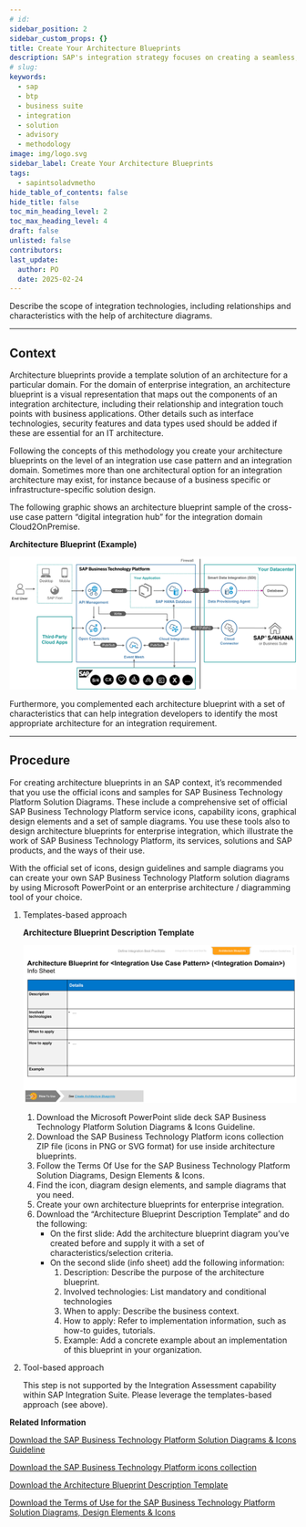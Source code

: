 ```yaml
---
# id: 
sidebar_position: 2
sidebar_custom_props: {}
title: Create Your Architecture Blueprints
description: SAP's integration strategy focuses on creating a seamless, intelligent suite of business applications by integrating end-to-end processes across SAP, partner, and third-party solutions, aiming to accelerate innovation and deliver significant business value. A key component of this strategy is the SAP Integration Solution Advisory Methodology, which provides a comprehensive framework for defining, documenting, and executing enterprise integration strategies, covering both technical and organizational aspects, and can be adapted to various integration technologies and organizational needs.
# slug: 
keywords:
  - sap
  - btp
  - business suite
  - integration
  - solution
  - advisory
  - methodology
image: img/logo.svg
sidebar_label: Create Your Architecture Blueprints
tags:
  - sapintsoladvmetho
hide_table_of_contents: false
hide_title: false
toc_min_heading_level: 2
toc_max_heading_level: 4
draft: false
unlisted: false
contributors:
last_update:
  author: PO
  date: 2025-02-24
---
```


<!-- loioc6bac952bb464f97b6cece3eec9cfd5f -->

Describe the scope of integration technologies, including relationships and characteristics with the help of architecture diagrams.

***

<a name="loioc6bac952bb464f97b6cece3eec9cfd5f__section_b5s_spq_swb"/>

## Context

Architecture blueprints provide a template solution of an architecture for a particular domain. For the domain of enterprise integration, an architecture blueprint is a visual representation that maps out the components of an integration architecture, including their relationship and integration touch points with business applications. Other details such as interface technologies, security features and data types used should be added if these are essential for an IT architecture.

Following the concepts of this methodology you create your architecture blueprints on the level of an integration use case pattern and an integration domain. Sometimes more than one architectural option for an integration architecture may exist, for instance because of a business specific or infrastructure-specific solution design.

The following graphic shows an architecture blueprint sample of the cross-use case pattern “digital integration hub” for the integration domain Cloud2OnPremise.

  
  
**Architecture Blueprint \(Example\)**

![](images/loio0fa3e1a648cb497d8a08619d2c751153_LowRes.png "Architecture Blueprint (Example)")

Furthermore, you complemented each architecture blueprint with a set of characteristics that can help integration developers to identify the most appropriate architecture for an integration requirement.

***

<a name="loioc6bac952bb464f97b6cece3eec9cfd5f__section_j43_wpq_swb"/>

## Procedure

For creating architecture blueprints in an SAP context, it’s recommended that you use the official icons and samples for SAP Business Technology Platform Solution Diagrams. These include a comprehensive set of official SAP Business Technology Platform service icons, capability icons, graphical design elements and a set of sample diagrams. You use these tools also to design architecture blueprints for enterprise integration, which illustrate the work of SAP Business Technology Platform, its services, solutions and SAP products, and the ways of their use.

With the official set of icons, design guidelines and sample diagrams you can create your own SAP Business Technology Platform solution diagrams by using Microsoft PowerPoint or an enterprise architecture / diagramming tool of your choice.

1.  Templates-based approach

      
      
    **Architecture Blueprint Description Template**

    ![](images/loiob71fd591a8a84a01ab61e6309444b079_LowRes.png "Architecture Blueprint Description Template")

    1.  Download the Microsoft PowerPoint slide deck SAP Business Technology Platform Solution Diagrams & Icons Guideline.
    2.  Download the SAP Business Technology Platform icons collection ZIP file \(icons in PNG or SVG format\) for use inside architecture blueprints.
    3.  Follow the Terms Of Use for the SAP Business Technology Platform Solution Diagrams, Design Elements & Icons.
    4.  Find the icon, diagram design elements, and sample diagrams that you need.
    5.  Create your own architecture blueprints for enterprise integration.
    6.  Download the “Architecture Blueprint Description Template” and do the following:
        -   On the first slide: Add the architecture blueprint diagram you’ve created before and supply it with a set of characteristics/selection criteria.
        -   On the second slide \(info sheet\) add the following information:
            1.  Description: Describe the purpose of the architecture blueprint.
            2.  Involved technologies: List mandatory and conditional technologies
            3.  When to apply: Describe the business context.
            4.  How to apply: Refer to implementation information, such as how-to guides, tutorials.
            5.  Example: Add a concrete example about an implementation of this blueprint in your organization.



2.  Tool-based approach

    This step is not supported by the Integration Assessment capability within SAP Integration Suite. Please leverage the templates-based approach \(see above\).


**Related Information**  


[Download the SAP Business Technology Platform Solution Diagrams & Icons Guideline](https://d.dam.sap.com/a/JPUXye?rc=10)

[Download the SAP Business Technology Platform icons collection](https://d.dam.sap.com/a/s9tyyJJ?rc=10)

[Download the Architecture Blueprint Description Template](https://d.dam.sap.com/a/oLUK36M?rc=10)

[Download the Terms of Use for the SAP Business Technology Platform Solution Diagrams, Design Elements & Icons](https://d.dam.sap.com/a/nXJJmw/SAP%20Business%20Technology%20Platform%20Diagrams%20and%20Icons%20Terms%20of%20Use.pdf?rc=10)

